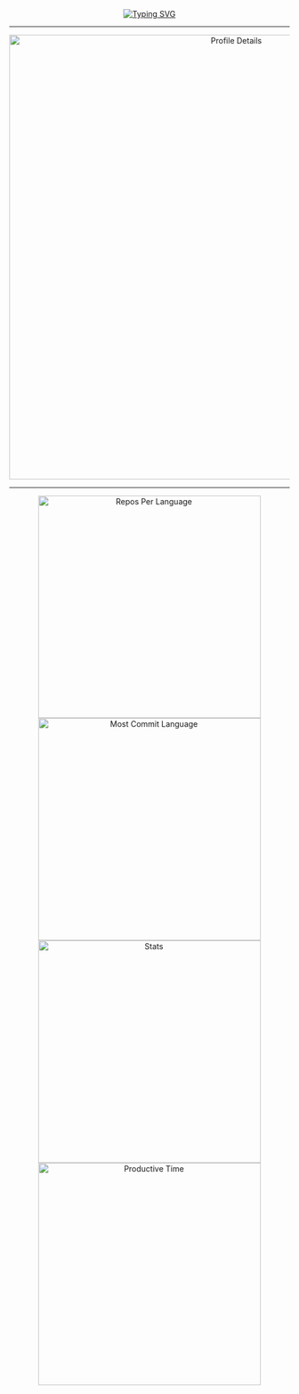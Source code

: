 <div align="center">
  <a href="https://git.io/typing-svg">
    <img src="https://readme-typing-svg.herokuapp.com?font=Fira+Code&size=32&pause=500&color=00FFCC&width=600&center=true&lines=Hello%2C+World!" alt="Typing SVG" />
  </a>
</div>

---

<div align="center">
  <img src="http://github-profile-summary-cards.vercel.app/api/cards/profile-details?username=rersad1&theme=aura_dark" alt="Profile Details" width="800" />
</div>

---

<div align="center">
  <img src="http://github-profile-summary-cards.vercel.app/api/cards/repos-per-language?username=rersad1&theme=aura_dark" alt="Repos Per Language" width="400" />
  <img src="http://github-profile-summary-cards.vercel.app/api/cards/most-commit-language?username=rersad1&theme=aura_dark" alt="Most Commit Language" width="400" />
  <br />
  <img src="http://github-profile-summary-cards.vercel.app/api/cards/stats?username=rersad1&theme=aura_dark" alt="Stats" width="400" />
  <img src="http://github-profile-summary-cards.vercel.app/api/cards/productive-time?username=rersad1&theme=aura_dark&utcOffset=8" alt="Productive Time" width="400" />
</div>
